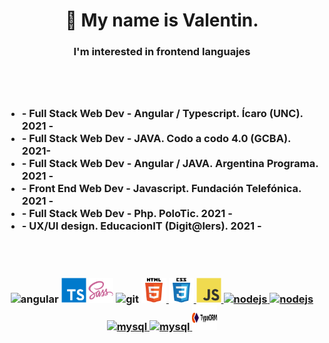 <h1 align="center">👋 My name is Valentin.</h1>
<h3 align="center">I'm interested in frontend languajes<h3>
<br><br>
<ul>
<li>- Full Stack Web Dev - Angular / Typescript. Ícaro (UNC). 2021 -</li>
<li>- Full Stack Web Dev - JAVA. Codo a codo 4.0 (GCBA). 2021- </li>
<li>- Full Stack Web Dev - Angular / JAVA. Argentina Programa. 2021 - </li>
<li>- Front End Web Dev - Javascript. Fundación Telefónica. 2021 - </li>
<li>- Full Stack Web Dev - Php. PoloTic. 2021 - </li>
<li>- UX/UI design. EducacionIT (Digit@lers). 2021 -</li>


<br><br>
</ul>
<p align="center"> 
  
<img src="https://angular.io/assets/images/logos/angular/angular.svg" alt="angular" width="40" height="40"/> 
<img src="https://raw.githubusercontent.com/devicons/devicon/master/icons/typescript/typescript-original.svg" alt="typescript" width="40" height="40"/>
<img src="https://raw.githubusercontent.com/devicons/devicon/master/icons/sass/sass-original.svg" alt="sass" width="40" height="40"/> 
<img src="https://www.vectorlogo.zone/logos/git-scm/git-scm-icon.svg" alt="git" width="40" height="25"/> </a> <a href="https://www.w3.org/html/" target="_blank"> 
<img src="https://raw.githubusercontent.com/devicons/devicon/master/icons/html5/html5-original-wordmark.svg" alt="html5" width="40" height="40" target="_blank" > 
<img src="https://raw.githubusercontent.com/devicons/devicon/master/icons/css3/css3-original-wordmark.svg" alt="css3" width="40" height="40"target="_blank"> 
<img src="https://raw.githubusercontent.com/devicons/devicon/master/icons/javascript/javascript-original.svg" alt="javascript" width="40" height="40" target="_blank"> 
<img src="https://nodejs.org/static/images/logo.svg" alt="nodejs" width="40" height="40"target="_blank">
<img src="https://expressjs.com/images/express-facebook-share.png" alt="nodejs" width="40" height="40"target="_blank">
<img src="https://labs.mysql.com/common/logos/mysql-logo.svg?v2" alt="mysql" width="40" height="40"target="_blank">
<img src="https://google.github.io/sqlcommenter/images/sequelize-logo.png" alt="mysql" width="40" height="40"target="_blank">
<img src="https://raw.githubusercontent.com/typeorm/typeorm/master/resources/logo_big.png" alt="typeorm" width="40" height="40"target="_blank"> 
</p>

